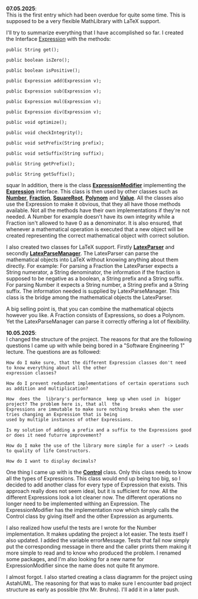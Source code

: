 **07.05.2025**:<br>
This is the first entry which had been overdue for quite some time. This is supposed to be a very flexible MathLibrary
with LaTeX support.<br>

I'll try to summarize everything that I have  accomplished so far. I created the Interface [Expression][expr] with the 
methods:

    public String get();

    public boolean isZero();

    public boolean isPositive();

    public Expression add(Expression v);

    public Expression sub(Expression v);

    public Expression mul(Expression v);

    public Expression div(Expression v);

    public void optimize();

    public void checkIntegrity();

    public void setPrefix(String prefix);

    public void setSuffix(String suffix);

    public String getPrefix();

    public String getSuffix();

squar
In addition, there is the class [**ExpressionModifier**][expr_mod] implementing the [**Expression**][expr] interface. 
This class is then used by other classes such as [**Number**][numb], [**Fraction**][frac], [**SquareRoot**][squar], 
[**Polynom**][poly] and [**Value**][value]. All the classes also use the Expression to make it obvious, that they all 
have those methods  available. Not all the methods have their own implementations if they're not needed. A Number for 
example doesn't have its own integrity while a Fraction isn't allowed to have 0 as a denominator. It is also ensured, 
that whenever a mathematical operation is executed that a new object will be created representing the correct 
mathematical object with correct solution.<br>

I also created two classes for LaTeX support. Firstly [**LatexParser**][latex_parser] and secondly 
[**LatexParseManager**][latex_manager]. The LatexParser can parse the mathematical objects into LaTeX without knowing 
anything about them directly. For example: For parsing a Fraction the LatexParser  expects a String numerator, a String 
denominator, the information if the fraction is supposed to be negative as a  boolean, a String  prefix and a String 
suffix. For parsing Number it expects a String number, a String prefix  and a String suffix. The information needed is 
supplied by LatexParseManager. This class is the bridge among the mathematical objects the LatexParser.

A big selling point is, that you can combine the mathematical objects however you like. A Fraction consists of 
Expressions, so does a Polynom. Yet the LatexParseManager can parse it correctly offering a lot of flexibility.


**10.05.2025**:<br>
I changed the structure of the project. The reasons for that are the following questions I came up with while being
bored in a "Software Engineering 1" lecture. The questions are as followed: 

    How do I make sure, that the different Expression classes don't need to know everything about all the other
    expression classes?

    How do I prevent redundant implementations of certain operations such as addition and multiplication?

    How  does the  library's performance  keep up when used in  bigger project? The problem here is, that all  the
    Expressions are immutable to make sure nothing breaks when the user tries changing an Expression that is being 
    used by multiple instances of other Expressions.

    Is my solution of adding a prefix and a suffix to the Expressions good or does it need futurre improvement?

    How do I make the use of the library more simple for a user? -> Leads to quality of life Constructors.

    How do I want to display decimals?

One thing I came up with is the [**Control**][control] class. Only this class needs to know all the types of Expressions.
This class would end up being too big, so I decided to add another class for every type of Expression that exists. This
approach really does not seem ideal, but it is sufficient for now. All the different Expressions look a lot cleaner now.
The different operations no longer need to be implemented withing an Expression. The ExpressionModifier has the
implementation now which simply calls the Control class by giving itself and the other Expression as arguments.

I also realized how useful the tests are I wrote for the Number implementation. It makes updating the project a lot
easier. The tests itself I also updated. I added the variable errorMessage. Tests that fail now simply put the
corresponding message in there and the caller prints them making it more simple to read and to know who produced the
problem. I renamed some packages, and I'm also looking for a new name for ExpressionModifier since the name does not 
quite fit anymore.

I almost forgot. I also started creating a class diagramm for the project using AstahUML. The reasoning for that was to
make sure I encounter bad project structure as early as possible (thx Mr. Bruhns). I'll add it in a later push.

[expr]: src/expressions/Expression.java
[expr_mod]: src/expressions/ExpressionModifier.java
[numb]: src/expressions/Number.java
[frac]: src/expressions/Fraction.java
[squar]: src/expressions/SquareRoot.java
[poly]: src/expressions/Polynom.java
[value]: src/expressions/Value.java

[latex_manager]: src/latex/LatexParseManager.java
[latex_parser]: src/latex/LatexParser.java

[control]: src/math/calculators/Control.java